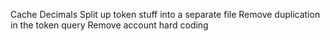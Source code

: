 Cache Decimals
Split up token stuff into a separate file
Remove duplication in the token query
Remove account hard coding
